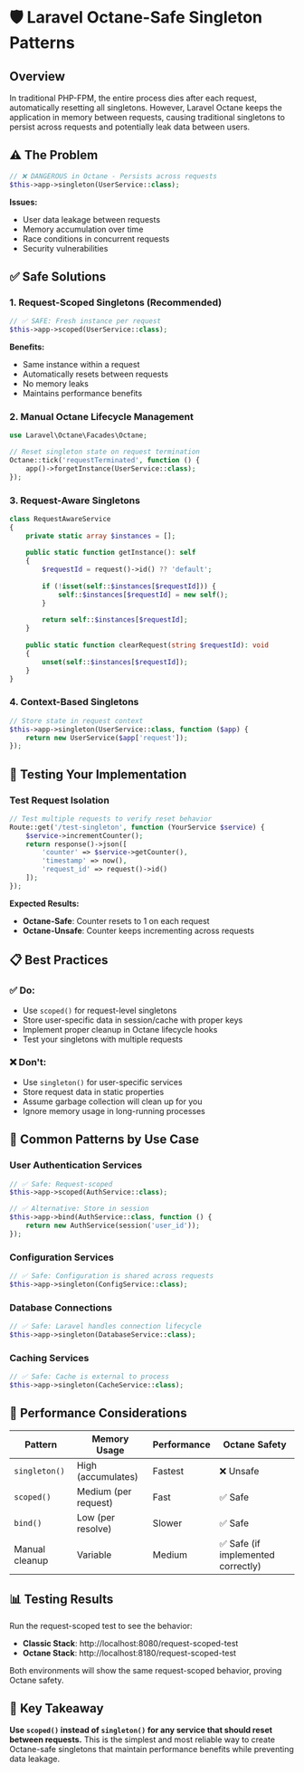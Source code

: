 # 🛡️ Laravel Octane-Safe Singleton Patterns

## Overview

In traditional PHP-FPM, the entire process dies after each request, automatically resetting all singletons. However, Laravel Octane keeps the application in memory between requests, causing traditional singletons to persist across requests and potentially leak data between users.

## ⚠️ The Problem

```php
// ❌ DANGEROUS in Octane - Persists across requests
$this->app->singleton(UserService::class);
```

**Issues:**
- User data leakage between requests
- Memory accumulation over time
- Race conditions in concurrent requests
- Security vulnerabilities

## ✅ Safe Solutions

### 1. Request-Scoped Singletons (Recommended)

```php
// ✅ SAFE: Fresh instance per request
$this->app->scoped(UserService::class);
```

**Benefits:**
- Same instance within a request
- Automatically resets between requests
- No memory leaks
- Maintains performance benefits

### 2. Manual Octane Lifecycle Management

```php
use Laravel\Octane\Facades\Octane;

// Reset singleton state on request termination
Octane::tick('requestTerminated', function () {
    app()->forgetInstance(UserService::class);
});
```

### 3. Request-Aware Singletons

```php
class RequestAwareService
{
    private static array $instances = [];
    
    public static function getInstance(): self
    {
        $requestId = request()->id() ?? 'default';
        
        if (!isset(self::$instances[$requestId])) {
            self::$instances[$requestId] = new self();
        }
        
        return self::$instances[$requestId];
    }
    
    public static function clearRequest(string $requestId): void
    {
        unset(self::$instances[$requestId]);
    }
}
```

### 4. Context-Based Singletons

```php
// Store state in request context
$this->app->singleton(UserService::class, function ($app) {
    return new UserService($app['request']);
});
```

## 🧪 Testing Your Implementation

### Test Request Isolation

```php
// Test multiple requests to verify reset behavior
Route::get('/test-singleton', function (YourService $service) {
    $service->incrementCounter();
    return response()->json([
        'counter' => $service->getCounter(),
        'timestamp' => now(),
        'request_id' => request()->id()
    ]);
});
```

**Expected Results:**
- **Octane-Safe**: Counter resets to 1 on each request
- **Octane-Unsafe**: Counter keeps incrementing across requests

## 📋 Best Practices

### ✅ Do:
- Use `scoped()` for request-level singletons
- Store user-specific data in session/cache with proper keys
- Implement proper cleanup in Octane lifecycle hooks
- Test your singletons with multiple requests

### ❌ Don't:
- Use `singleton()` for user-specific services
- Store request data in static properties
- Assume garbage collection will clean up for you
- Ignore memory usage in long-running processes

## 🔧 Common Patterns by Use Case

### User Authentication Services
```php
// ✅ Safe: Request-scoped
$this->app->scoped(AuthService::class);

// ✅ Alternative: Store in session
$this->app->bind(AuthService::class, function () {
    return new AuthService(session('user_id'));
});
```

### Configuration Services
```php
// ✅ Safe: Configuration is shared across requests
$this->app->singleton(ConfigService::class);
```

### Database Connections
```php
// ✅ Safe: Laravel handles connection lifecycle
$this->app->singleton(DatabaseService::class);
```

### Caching Services
```php
// ✅ Safe: Cache is external to process
$this->app->singleton(CacheService::class);
```

## 🚀 Performance Considerations

| Pattern | Memory Usage | Performance | Octane Safety |
|---------|--------------|-------------|---------------|
| `singleton()` | High (accumulates) | Fastest | ❌ Unsafe |
| `scoped()` | Medium (per request) | Fast | ✅ Safe |
| `bind()` | Low (per resolve) | Slower | ✅ Safe |
| Manual cleanup | Variable | Medium | ✅ Safe (if implemented correctly) |

## 📊 Testing Results

Run the request-scoped test to see the behavior:

- **Classic Stack**: http://localhost:8080/request-scoped-test
- **Octane Stack**: http://localhost:8180/request-scoped-test

Both environments will show the same request-scoped behavior, proving Octane safety.

## 🎯 Key Takeaway

**Use `scoped()` instead of `singleton()` for any service that should reset between requests.** This is the simplest and most reliable way to create Octane-safe singletons that maintain performance benefits while preventing data leakage. 